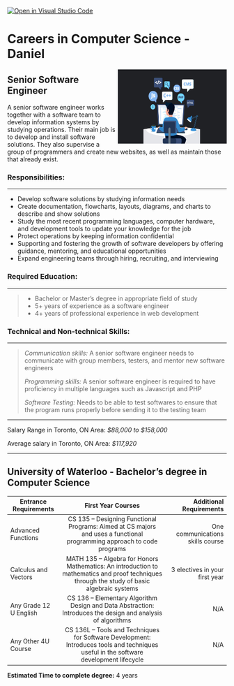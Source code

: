 [![Open in Visual Studio Code](https://classroom.github.com/assets/open-in-vscode-c66648af7eb3fe8bc4f294546bfd86ef473780cde1dea487d3c4ff354943c9ae.svg)](https://classroom.github.com/online_ide?assignment_repo_id=8755546&assignment_repo_type=AssignmentRepo)

# Careers in Computer Science - Daniel

<img align="right" width="250" height="170" src= "SeniorSoftware.jpg">

## **Senior Software Engineer** 

<p>A senior software engineer works together with a software team to develop
information systems by studying operations. Their main job is to develop and 
install software solutions. They also supervise a group of programmers and 
create new websites, as well as maintain those that already exist.</p>


### **Responsibilities:** 
***

* Develop software solutions by studying information needs
* Create documentation, flowcharts, layouts, diagrams, and charts to describe and show solutions
* Study the most recent programming languages, computer hardware, and development tools to update your knowledge for the job
* Protect operations by keeping information confidential 
* Supporting and fostering the growth of software developers by offering guidance, mentoring, and educational opportunities
* Expand engineering teams through hiring, recruiting, and interviewing

### **Required Education:**
***

>* Bachelor or Master’s degree in appropriate field of study
>* 5+ years of experience as a software engineer
>* 4+ years of professional experience in web development
 
### **Technical and Non-technical Skills:**
***

> <p><em>Communication skills:</em> A senior software engineer needs to communicate with group members, testers, and mentor new software engineers</p>
> <p><em>Programming skills:</em> A senior software engineer is required to have proficiency in multiple languages such as Javascript and PHP</p>
> <p><em>Software Testing:</em> Needs to be able to test softwares to ensure that the program runs properly before sending it to the testing team</p>

*** 

Salary Range in Toronto, ON Area: <em>$88,000 to $158,000</em> 

Average salary in Toronto, ON Area: <em>$117,920</em>

***

## University of Waterloo - Bachelor’s degree in Computer Science
| Entrance Requirements        | First Year Courses           | Additional Requirements  |
| ------------- |:-------------:| -----:|
|   Advanced Functions    | CS 135 – Designing Functional Programs: Aimed at CS majors and uses a functional programming approach to code programs | One communications skills course |
| Calculus and Vectors | MATH 135 – Algebra for Honors Mathematics: An introduction to mathematics and proof techniques through the study of basic algebraic systems | 3 electives in your first year |
| Any Grade 12 U English | CS 136 – Elementary Algorithm Design and Data Abstraction: Introduces the design and analysis of algorithms |N/A|
| Any Other 4U Course | CS 136L – Tools and Techniques for Software Development: Introduces tools and techniques useful in the software development lifecycle|  N/A| 

<strong>Estimated Time to complete degree:</strong> 4 years


